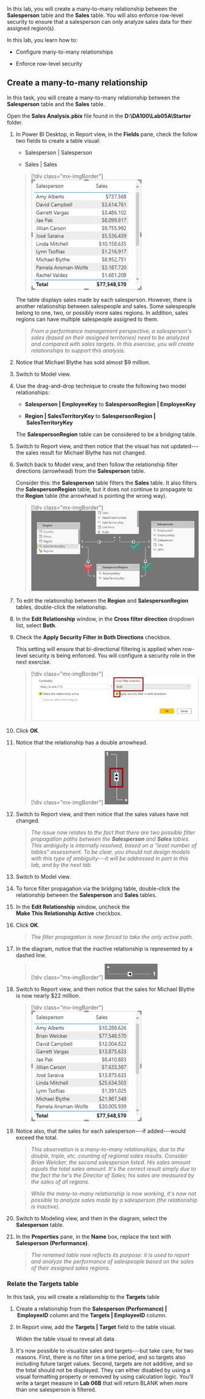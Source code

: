 In this lab, you will create a many-to-many relationship between the **Salesperson** table and the **Sales** table. You will also enforce row-level security to ensure that a salesperson can only analyze sales data for their assigned region(s).

In this lab, you learn how to:

-   Configure many-to-many relationships

-   Enforce row-level security

## Create a many-to-many relationship

In this task, you will create a many-to-many relationship between the **Salesperson** table and the **Sales** table.

Open the **Sales Analysis.pbix** file found in the **D:\DA100\Lab05A\Starter** folder.

1.  In Power BI Desktop, in Report view, in the **Fields** pane, check the follow two fields to create a table visual:

	-   Salesperson | Salesperson
	
	-   Sales | Sales

	> [!div class="mx-imgBorder"]
	> [![Screenshot of the resulting table visual.](../media/lab-2-1-ss.png)](../media/lab-2-1-ss.png#lightbox)

	The table displays sales made by each salesperson. However, there is another relationship between salespeople and sales. Some salespeople belong to one, two, or possibly more sales regions. In addition, sales regions can have multiple salespeople assigned to them.

	> *From a performance management perspective, a salesperson's sales (based on their assigned territories) need to be analyzed and compared with sales targets. In this exercise, you will create relationships to support this analysis.*

1.  Notice that Michael Blythe has sold almost $9 million.

1.  Switch to Model view.

1.  Use the drag-and-drop technique to create the following two model relationships:

	-   **Salesperson | EmployeeKey** to **SalespersonRegion | EmployeeKey**
	
	-   **Region | SalesTerritoryKey** to **SalespersonRegion | SalesTerritoryKey**
	
	The **SalespersonRegion** table can be considered to be a bridging table.

1.  Switch to Report view, and then notice that the visual has not updated---the sales result for Michael Blythe has not changed.

1.  Switch back to Model view, and then follow the relationship filter directions (arrowhead) from the **Salesperson** table.

	Consider this: the **Salesperson** table filters the **Sales** table. It also filters the **SalespersonRegion** table, but it does not continue to propagate to the **Region** table (the arrowhead is pointing the wrong way).

	> [!div class="mx-imgBorder"]
	> [![Screenshot of the relationship between the Region, SalespersonRegion, and Salesperson tables.](../media/lab-2-2-ssm.png)](../media/lab-2-2-ssm.png#lightbox)

1.  To edit the relationship between the **Region** and **SalespersonRegion** tables, double-click the relationship.

1.  In the **Edit Relationship** window, in the **Cross filter direction** dropdown list, select **Both**.

1.  Check the **Apply Security Filter in Both Directions** checkbox.

	This setting will ensure that bi-directional filtering is applied when row-level security is being enforced. You will configure a security role in the next exercise.

	> [!div class="mx-imgBorder"]
	> [![Screenshot of Cross filter direction dropdown list.](../media/lab-2-3-ssm.png)](../media/lab-2-3-ssm.png#lightbox)

1. Click **OK**.

1. Notice that the relationship has a double arrowhead.

	> [!div class="mx-imgBorder"]
	> [![Screenshot of relationship arrow with a double arrowhead visible.](../media/lab-2-4-ssm.png)](../media/lab-2-4-ssm.png#lightbox)

1. Switch to Report view, and then notice that the sales values have not changed.

	> *The issue now relates to the fact that there are two possible filter propagation paths between the **Salesperson** and **Sales** tables. This ambiguity is internally resolved, based on a "least number of tables" assessment. To be clear, you should not design models with this type of ambiguity---it will be addressed in part in this lab, and by the next lab.*

1. Switch to Model view.

1. To force filter propagation via the bridging table, double-click the relationship between the **Salesperson** and **Sales** tables.

1. In the **Edit Relationship** window, uncheck the **Make This Relationship Active** checkbox.

1. Click **OK**.

	> *The filter propagation is now forced to take the only active path.*

1. In the diagram, notice that the inactive relationship is represented by a dashed line.

	> [!div class="mx-imgBorder"]
	> [![Screenshot of a relationship arrow on a dashed line.](../media/lab-2-5-ss.png)](../media/lab-2-5-ss.png#lightbox)

1. Switch to Report view, and then notice that the sales for Michael Blythe is now nearly $22 million.

	> [!div class="mx-imgBorder"]
	> [![Screenshot of the updated table visual with Michael Blythe's updated sales.](../media/lab-2-6-ss.png)](../media/lab-2-6-ss.png#lightbox)

1. Notice also, that the sales for each salesperson---if added---would exceed the total.

	> *This observation is a many-to-many relationships, due to the double, triple, etc. counting of regional sales results. Consider Brian Welcker, the second salesperson listed. His sales amount equals the total sales amount. It's the correct result simply due to the fact the he's the Director of Sales; his sales are measured by the sales of all regions.*

	> *While the many-to-many relationship is now working, it's now not possible to analyze sales made by a salesperson (the relationship is inactive).*

1. Switch to Modeling view, and then in the diagram, select the **Salesperson** table.

1. In the **Properties** pane, in the **Name** box, replace the text with **Salesperson (Performance)**.

	> *The renamed table now reflects its purpose: it is used to report and analyze the performance of salespeople based on the sales of their assigned sales regions.*

### Relate the Targets table

In this task, you will create a relationship to the **Targets** table

1. Create a relationship from the **Salesperson (Performance) | EmployeeID** column and the **Targets | EmployeeID** column.

1. In Report view, add the **Targets | Target** field to the table visual.

	Widen the table visual to reveal all data.

1. It's now possible to visualize sales and targets---but take care, for two reasons. First, there is no filter on a time period, and so targets also including future target values. Second, targets are not additive, and so the total should not be displayed. They can either disabled by using a visual formatting property or removed by using calculation logic. You'll write a target measure in **Lab 06B** that will return BLANK when more than one salesperson is filtered.



